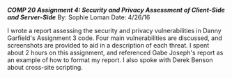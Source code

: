 ***COMP 20 Assignment 4: Security and Privacy Assessment of Client-Side and Server-Side***
By: Sophie Loman
Date: 4/26/16

I wrote a report assessing the security and privacy vulnerabilities in Danny Garfield's Assignment 3 code. Four main vulnerabilities are discussed, and screenshots are provided to aid in a description of each threat. I spent about 2 hours on this assignment, and referenced Gabe Joseph's report as an example of how to format my report. I also spoke with Derek Benson about cross-site scripting.